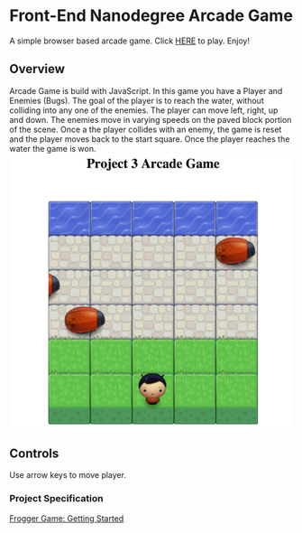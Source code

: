 # Front-End Nanodegree Arcade Game

A simple browser based arcade game. Click [HERE](http://guanxiaomin.github.io/FEND-P3-arcade-game) to play. Enjoy!

## Overview
Arcade Game is build with JavaScript. In this game you have a Player and Enemies (Bugs). The goal of the player is to reach the water, without colliding into any one of the enemies. The player can move left, right, up and down. The enemies move in varying speeds on the paved block portion of the scene. Once a the player collides with an enemy, the game is reset and the player moves back to the start square. Once the player reaches the water the game is won.
![Screenshot](images/screenshot1.png)

## Controls

Use arrow keys to move player.


### Project Specification
[Frogger Game: Getting Started](https://docs.google.com/document/d/1v01aScPjSWCCWQLIpFqvg3-vXLH2e8_SZQKC8jNO0Dc/pub)